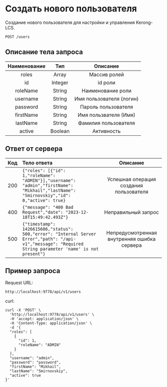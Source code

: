 # Создать нового пользователя
Создание нового пользователя для настройки и управления Kerong-LCS.
```
POST /users
```
## Описание тела запроса
| Наименование |   Тип   |         Описание         |
|:------------:|:-------:|:------------------------:|
|    roles     |  Array  |       Массив ролей       |
|      id      | Integer |         id роли          |
|   roleName   | String  |    Наименование роли     |
|   username   | String  | Имя пользователя (логин) |
|   password   | String  |   Пароль пользователя    |
|  firstName   | String  |  Имя пользвателя (Имя)   |
|   lastName   | String  |   Фамилия пользователя   |
|    active    | Boolean |        Активность        |

## Ответ от сервера
| Код | Тело ответа                                                                                                                                                   |                  Описание                   |
|:---:|:--------------------------------------------------------------------------------------------------------------------------------------------------------------|:-------------------------------------------:|
| 200 | ```{"roles": [{"id": 1,"roleName": "ADMIN"}],"username": "admin","firstName": "Mikhail","lastName": "Smirnovskiy","id": 0,"active": true}```                  |   Успешная операция создания пользователя   |
| 400 | ```{"message": "400 Bad Request","date": "2023-12-18T15:49:42.493Z"}```                                                                                       |             Неправильный запрос             |
| 500 | ```{"timestamp": 1426615606,"status": 500,"error": "Internal Server Error","path": "/api-v1","message": "Required String parameter 'name' is not present"}``` | Непредусмотренная внутренняя ошибка сервера |
## Пример запроса
Request URL:
```
http://localhost:9778/api/v1/users
```
curl:
```
curl -X 'POST' \
  'http://localhost:9778/api/v1/users' \
  -H 'accept: application/json' \
  -H 'Content-Type: application/json' \
  -d '{
  "roles": [
    {
      "id": 1,
      "roleName": "ADMIN"
    }
  ],
  "username": "admin",
  "password": "password",
  "firstName": "Mikhail",
  "lastName": "Smirnovskiy",
  "active": true
}'
```